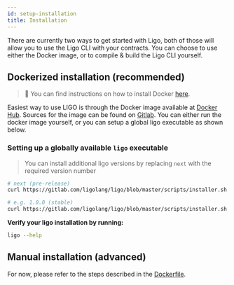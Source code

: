 ```yaml
---
id: setup-installation
title: Installation
---
```


There are currently two ways to get started with Ligo, both of those will allow you to use the Ligo CLI with your contracts. You can choose to use either the Docker image, or to compile & build the Ligo CLI yourself.

## Dockerized installation (recommended)

> 🐳 You can find instructions on how to install Docker [here](https://docs.docker.com/install/).

Easiest way to use LIGO is through the Docker image available at [Docker Hub](https://hub.docker.com/r/ligolang/ligo). Sources for the image can be found on [Gitlab](https://gitlab.com/ligolang/ligo/blob/master/docker/Dockerfile).
You can either run the docker image yourself, or you can setup a global ligo executable as shown below.

### Setting up a globally available `ligo` executable

> You can install additional ligo versions by replacing `next` with the required version number

```zsh
# next (pre-release)
curl https://gitlab.com/ligolang/ligo/blob/master/scripts/installer.sh | bash "next"

# e.g. 1.0.0 (stable)
curl https://gitlab.com/ligolang/ligo/blob/master/scripts/installer.sh | bash "1.0.0"
```

**Verify your ligo installation by running:**
```zsh
ligo --help
```


## Manual installation (advanced)

For now, please refer to the steps described in the [Dockerfile](https://gitlab.com/ligolang/ligo/blob/master/docker/Dockerfile).



